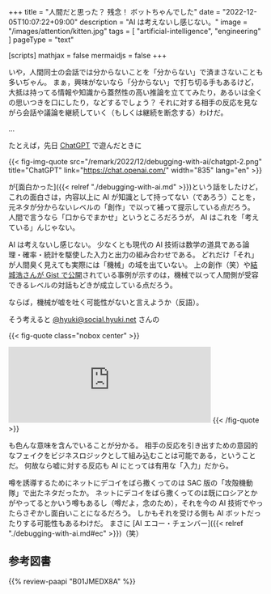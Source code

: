 +++
title = "人間だと思った？ 残念！ ボットちゃんでした"
date =  "2022-12-05T10:07:22+09:00"
description = "AI は考えないし感じない。"
image = "/images/attention/kitten.jpg"
tags = [ "artificial-intelligence", "engineering" ]
pageType = "text"

[scripts]
  mathjax = false
  mermaidjs = false
+++

いや，人間同士の会話では分からないことを「分からない」で済まさないことも多いぢゃん。
まぁ，興味がないなら「分からない」で打ち切る手もあるけど，大抵は持ってる情報や知識から蓋然性の高い推論を立ててみたり，あるいは全くの思いつきを口にしたり，などするでしょう？ それに対する相手の反応を見ながら会話や議論を継続していく（もしくは継続を断念する）わけだ。

...

たとえば，先日 [ChatGPT] で遊んだときに

{{< fig-img-quote src="/remark/2022/12/debugging-with-ai/chatgpt-2.png" title="ChatGPT" link="https://chat.openai.com/" width="835" lang="en" >}}

が[面白かった]({{< relref "./debugging-with-ai.md" >}})という話をしたけど，これの面白さは，内容以上に AI が知識として持ってない（であろう）ことを，元ネタが分からないレベルの「創作」で以って補って提示している点だろう。
人間で言うなら「口からでまかせ」というところだろうが， AI はこれを「考えている」んじゃない。

AI は考えないし感じない。
少なくとも現代の AI 技術は数学の道具である論理・確率・統計を駆使した入力と出力の組み合わせである。
どれだけ「それ」が人間臭く見えても実際には「機械」の域を出ていない。
上の創作（笑）や[結城浩さんが Gist で公開](https://gist.github.com/hyuki/65ebb23855d31731ee2342e0920bcf9f "結城浩とChatGPTの対話 · GitHub")されている事例が示すのは，機械で以って人間側が受容できるレベルの対話もどきが成立している点だろう。

ならば，機械が嘘を吐く可能性がないと言えようか（反語）。

そう考えると [@hyuki@social.hyuki.net](https://social.hyuki.net/@hyuki "結城浩@social.hyuki.net (@hyuki@social.hyuki.net) - 結城浩のマストドン") さんの

{{< fig-quote class="nobox center" >}}
<iframe src="https://social.hyuki.net/@hyuki/109457705957545683/embed" class="mastodon-embed" style="max-width: 100%; border: 0" width="400" allowfullscreen="allowfullscreen"></iframe>
{{< /fig-quote >}}

も色んな意味を含んでいることが分かる。
相手の反応を引き出すための意図的なフェイクをビジネスロジックとして組み込むことは可能である，ということだ。
何故なら嘘に対する反応も AI にとっては有用な「入力」だから。

噂を誘導するためにネットにデコイをばら撒くってのは SAC 版の「攻殻機動隊」で出たネタだったか。
ネットにデコイをばら撒くってのは既にロシアとかがやってるとかいう噂もあるし（噂だよ，念のため），それを今の AI 技術でやったらさぞかし面白いことになるだろう。
しかもそれを受ける側も AI ボットだったりする可能性もあるわけだ。
まさに [AI エコー・チェンバー]({{< relref "./debugging-with-ai.md#ec" >}})（笑）

[ChatGPT]: https://chat.openai.com/

## 参考図書

{{% review-paapi "B01JMEDX8A" %}} <!-- 攻殻機動隊 STAND ALONE COMPLEX (SAC) -->
